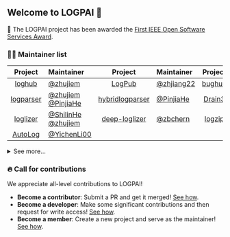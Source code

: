 
## Welcome to LOGPAI 👋

:1st_place_medal: The LOGPAI project has been awarded the [First IEEE Open Software Services Award](https://www.cse.cuhk.edu.hk/news/achievements/lyu-team-first-ieee-open-software-services-award/).

### 👩‍💻 Maintainer list

| Project | Maintainer | Project | Maintainer | Project | Maintainer | 
|:------:|:--------| :------:|:--------| :------:|:--------|
| [loghub](https://github.com/logpai/loghub)  | [@zhujiem](https://github.com/zhujiem)  | [LogPub](https://github.com/logpai/LogPub)  | [@zhjiang22](https://github.com/zhjiang22) | [bughub](https://github.com/logpai/bughub) | [@zhujiem](https://github.com/zhujiem)   | 
| [logparser](https://github.com/logpai/logparser) | [@zhujiem](https://github.com/zhujiem) [@PinjiaHe](https://github.com/PinjiaHe) | [hybridlogparser](https://github.com/logpai/hybridlogparser)  | [@PinjiaHe](https://github.com/PinjiaHe) |  [Drain3](https://github.com/logpai/Drain3)  | [@davidohana](https://github.com/davidohana) |
| [loglizer](https://github.com/logpai/loglizer)  | [@ShilinHe](https://github.com/ShilinHe) [@zhujiem](https://github.com/zhujiem) | [deep-loglizer](https://github.com/logpai/deep-loglizer) | [@zbchern](https://github.com/zbchern)  |  [logzip](https://github.com/logpai/logzip)  |  [@JinYang88](https://github.com/JinYang88) |
| [AutoLog](https://github.com/logpai/AutoLog)  | [@YichenLi00](https://github.com/YichenLi00) |  |  |  |   | 

<details>
 <summary>See more...</summary>
<table class="tg">
<thead>
  <tr>
    <th class="tg-0pky">Project</th>
    <th class="tg-0pky">Maintainer</th>
    <th class="tg-0pky">Project</th>
    <th class="tg-0pky">Maintainer</th>
    <th class="tg-0pky">Project</th>
    <th class="tg-0pky">Maintainer</th>
  </tr>
</thead>
<tbody>
  <tr>
    <td class="tg-0pky"><a href="https://github.com/logpai/Log3C">Log3C</a></td>
    <td class="tg-0pky"><a href="https://github.com/ShilinHe">@ShilinHe</a></td>
    <td class="tg-0pky"><a href="https://github.com/logpai/LoggingDescriptions">LoggingDescriptions</a></td>
    <td class="tg-0pky"><a href="https://github.com/PinjiaHe">@PinjiaHe</a></td>
    <td class="tg-0pky"><a href="https://github.com/logpai/LogAdvisor">LogAdvisor</a></td>
    <td class="tg-0pky"><a href="https://github.com/zhujiem">@zhujiem</a></td>
  </tr>
</tbody>
</table>
</details>

### 🔥 Call for contributions

We appreciate all-level contributions to LOGPAI!
+ **Become a contributor**: Submit a PR and get it merged! [See how](https://github.com/orgs/logpai/discussions/1).
+ **Become a developer**: Make some significant contributions and then request for write access! [See how](https://github.com/orgs/logpai/discussions/2).
+ **Become a member**: Create a new project and serve as the maintainer! [See how](https://github.com/orgs/logpai/discussions/3).
